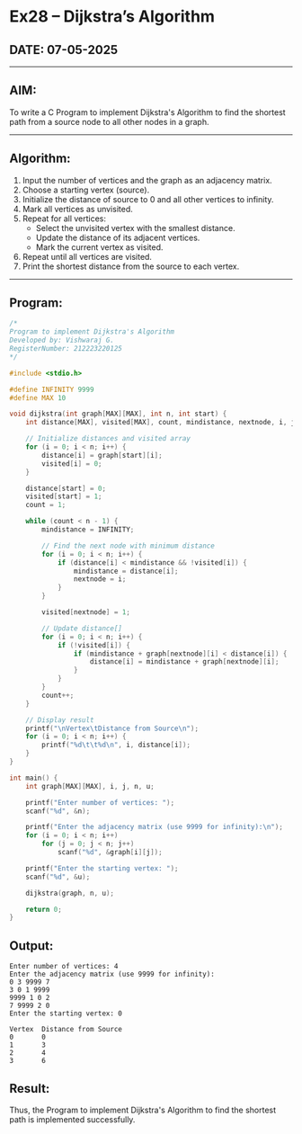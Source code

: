 # Ex28 – Dijkstra’s Algorithm

## DATE: 07-05-2025

---

## AIM:
To write a C Program to implement Dijkstra's Algorithm to find the shortest path from a source node to all other nodes in a graph.

---

## Algorithm:

1. Input the number of vertices and the graph as an adjacency matrix.
2. Choose a starting vertex (source).
3. Initialize the distance of source to 0 and all other vertices to infinity.
4. Mark all vertices as unvisited.
5. Repeat for all vertices:
   - Select the unvisited vertex with the smallest distance.
   - Update the distance of its adjacent vertices.
   - Mark the current vertex as visited.
6. Repeat until all vertices are visited.
7. Print the shortest distance from the source to each vertex.

---

## Program:
```c
/*
Program to implement Dijkstra's Algorithm 
Developed by: Vishwaraj G.
RegisterNumber: 212223220125
*/

#include <stdio.h>

#define INFINITY 9999
#define MAX 10

void dijkstra(int graph[MAX][MAX], int n, int start) {
    int distance[MAX], visited[MAX], count, mindistance, nextnode, i, j;

    // Initialize distances and visited array
    for (i = 0; i < n; i++) {
        distance[i] = graph[start][i];
        visited[i] = 0;
    }

    distance[start] = 0;
    visited[start] = 1;
    count = 1;

    while (count < n - 1) {
        mindistance = INFINITY;

        // Find the next node with minimum distance
        for (i = 0; i < n; i++) {
            if (distance[i] < mindistance && !visited[i]) {
                mindistance = distance[i];
                nextnode = i;
            }
        }

        visited[nextnode] = 1;

        // Update distance[]
        for (i = 0; i < n; i++) {
            if (!visited[i]) {
                if (mindistance + graph[nextnode][i] < distance[i]) {
                    distance[i] = mindistance + graph[nextnode][i];
                }
            }
        }
        count++;
    }

    // Display result
    printf("\nVertex\tDistance from Source\n");
    for (i = 0; i < n; i++) {
        printf("%d\t\t%d\n", i, distance[i]);
    }
}

int main() {
    int graph[MAX][MAX], i, j, n, u;

    printf("Enter number of vertices: ");
    scanf("%d", &n);

    printf("Enter the adjacency matrix (use 9999 for infinity):\n");
    for (i = 0; i < n; i++)
        for (j = 0; j < n; j++)
            scanf("%d", &graph[i][j]);

    printf("Enter the starting vertex: ");
    scanf("%d", &u);

    dijkstra(graph, n, u);

    return 0;
}
```
## Output:
```
Enter number of vertices: 4
Enter the adjacency matrix (use 9999 for infinity):
0 3 9999 7
3 0 1 9999
9999 1 0 2
7 9999 2 0
Enter the starting vertex: 0

Vertex  Distance from Source
0       0
1       3
2       4
3       6
```
## Result:
Thus, the Program to implement Dijkstra's Algorithm to find the shortest path is implemented successfully.
